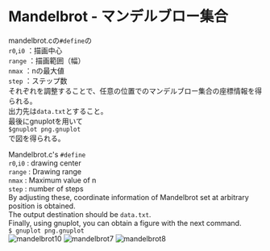 # Mandelbrot - マンデルブロー集合


mandelbrot.cの`#define`の  
`r0`,`i0` ：描画中心  
`range`   ：描画範囲（幅）  
`nmax`    ：nの最大値  
`step`    ：ステップ数  
それぞれを調整することで、任意の位置でのマンデルブロー集合の座標情報を得られる。  
出力先は`data.txt`とすること。  
最後にgnuplotを用いて  
`$gnuplot png.gnuplot`  
で図を得られる。

Mandelbrot.c's `#define`  
`r0`,`i0` : drawing center  
`range`   : Drawing range  
`nmax`    : Maximum value of n  
`step`    : number of steps  
By adjusting these, coordinate information of Mandelbrot set at arbitrary position is obtained.  
The output destination should be `data.txt`.  
Finally, using gnuplot, you can obtain a figure with the next command.  
`$ gnuplot png.gnuplot`  
![mandelbrot10](https://user-images.githubusercontent.com/40795078/52032895-54bbda80-2566-11e9-9072-ab83c9458b25.png)
![mandelbrot7](https://user-images.githubusercontent.com/40795078/52032904-5d141580-2566-11e9-97ab-c8820b5f8382.png)
![mandelbrot8](https://user-images.githubusercontent.com/40795078/52032905-5dacac00-2566-11e9-86a0-41fc61c71b9d.png)
